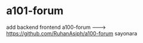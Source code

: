 # a101-forum
add backend
frontend a100-forum ---> https://github.com/RuhanAsiph/a100-forum
sayonara 
